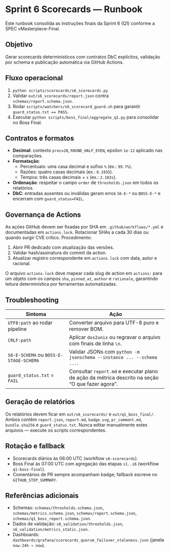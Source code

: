 # Sprint 6 Scorecards — Runbook

Este runbook consolida as instruções finais da Sprint 6 (Q1) conforme a SPEC vMasterpiece-Final.

## Objetivo

Gerar scorecards determinísticos com contratos DbC explícitos, validação por schema e publicação automática via GitHub Actions.

## Fluxo operacional

1. `python scripts/scorecards/s6_scorecards.py`
2. Validar `out/s6_scorecards/report.json` contra `schemas/report.schema.json`.
3. Rodar `scripts/watchers/s6_scorecard_guard.sh` para garantir `guard_status.txt == PASS`.
4. Executar `python scripts/boss_final/aggregate_q1.py` para consolidar no Boss Final.

## Contratos e formatos

- **Decimal**: contexto `prec=28`, `ROUND_HALF_EVEN`, epsilon `1e-12` aplicado nas comparações.
- **Formatação**:
  - Percentuais: uma casa decimal e sufixo `%` (ex.: `99.7%`).
  - Razões: quatro casas decimais (ex.: `0.1935`).
  - Tempos: três casas decimais + `s` (ex.: `2.103s`).
- **Ordenação**: respeitar o campo `order` de `thresholds.json` em todos os relatórios.
- **DbC**: entradas ausentes ou inválidas geram erros `S6-E-*` ou `BOSS-E-*` e encerram com `guard_status=FAIL`.

## Governança de Actions

As ações GitHub devem ser fixadas por SHA em `.github/workflows/*.yml` e documentadas em `actions.lock`. Rotacionar SHAs a cada 30 dias ou quando surgir CVE crítico. Procedimento:

1. Abrir PR dedicado com atualização das versões.
2. Validar hash/assinatura do commit da action.
3. Atualizar registro correspondente em `actions.lock` com data, autor e racional.

O arquivo `actions.lock` deve mapear cada slug de action em `actions:` para um objeto com os campos `sha`, `pinned_at`, `author`
e `rationale`, garantindo leitura determinística por ferramentas automatizadas.

## Troubleshooting

| Sintoma | Ação |
| --- | --- |
| `UTF8:path` ao rodar pipeline | Converter arquivo para UTF-8 puro e remover BOM. |
| `CRLF:path` | Aplicar `dos2unix` ou regravar o arquivo com finais de linha `\n`. |
| `S6-E-SCHEMA` ou `BOSS-E-STAGE-SCHEMA` | Validar JSONs com `python -m jsonschema --instance ... --schema ...`. |
| `guard_status.txt` = `FAIL` | Consultar `report.md` e executar plano de ação da métrica descrito na seção “O que fazer agora”. |

## Geração de relatórios

Os relatórios devem ficar em `out/s6_scorecards/` e `out/q1_boss_final/`. Ambos contêm `report.json`, `report.md`, `badge.svg`, `pr_comment.md`, `bundle.sha256` e `guard_status.txt`. Nunca editar manualmente estes arquivos — execute os scripts correspondentes.

## Rotação e fallback

- Scorecards diários às 06:00 UTC (workflow `s6-scorecards`).
- Boss Final às 07:00 UTC com agregação das etapas `s1..s6` (workflow `q1-boss-final`).
- Comentários de PR sempre acompanham badge; fallback escreve no `GITHUB_STEP_SUMMARY`.

## Referências adicionais

- Schemas: `schemas/thresholds.schema.json`, `schemas/metrics.schema.json`, `schemas/report.schema.json`, `schemas/q1_boss_report.schema.json`.
- Dados de validação: `s6_validation/thresholds.json`, `s6_validation/metrics_static.json`.
- Dashboards: `dashboards/grafana/scorecards_quorum_failover_staleness.json` (janela `now-24h → now`).

